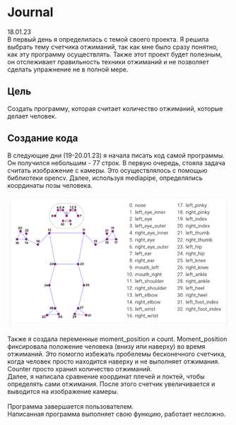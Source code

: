 # Journal
18.01.23 \
В первый день я определилась с темой своего проекта. Я решила выбрать тему счетчика отжиманий, так как мне было сразу понятно, как эту программу осуществлять.
Также этот проект будет полезным, он отслеживает правильность техники отжиманий и не позволяет сделать упражнение не в полной мере.
## Цель
Создать программу, которая считает количество отжиманий, которые делает человек.
## Создание кода
В следующие дни (19-20.01.23) я начала писать код самой программы. Он получился небольшим - 77 строк. 
В первую очередь, стояла задача считать изображение с камеры. Это осуществлялось с помощью библиотеки opencv. Далее, используя mediapipe, определялись координаты позы человека.\
\
![alt text](1.png "точки") \
\
Также я создала переменные moment_position и count. Moment_position фиксировала положение человека (внизу или наверху) во время отжиманий. Это помогло избежать пробелемы бесконечного счетчика, когда человек просто находится наверху и не выполняет отжимания. Counter просто хранил количество отжиманий. \
Далее, я написала сравнение координат плечей и локтей, чтобы определять сами отжимания. После этого счетчик увеличивается и выводится на изображение камеры. \
\
Программа завершается пользователем. 
\
Написанная программа выполняет свою функцию, работает несложно. 

